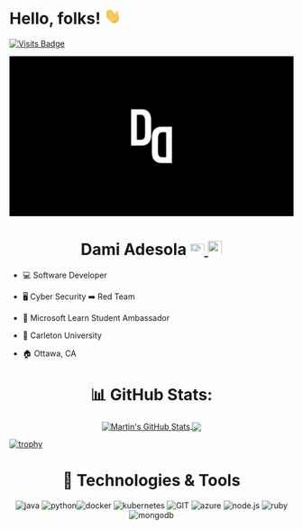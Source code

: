 # Hello, folks! <img src="https://raw.githubusercontent.com/DamiAdesola/DamiAdesola/master/wave.gif" width="30px">

[![Visits Badge](https://badges.pufler.dev/visits/DamiAdesola/DamiAdesola)](https://badges.pufler.dev/visits/DamiAdesola/DamiAdesola)


[![Header](https://raw.githubusercontent.com/DamiAdesola/DamiAdesola/master/logo.png "Header")](https://martinheinz.dev/)


    
# <div align="center"> Dami Adesola [<img src="https://www.vectorlogo.zone/logos/linkedin/linkedin-icon.svg" width="25" height="20"/>](https://www.linkedin.com/in/damilola-adesola/)<a href="mailto:damilola.adesola1@gmail.com"> <img src="https://img.icons8.com/fluent/48/000000/gmail.png" width="25" height="25"/></a></div> 



* 💻 Software Developer  

* 🖥️  Cyber Security ➡️ Red Team

* 📁 Microsoft Learn Student Ambassador [<img src="https://www.vectorlogo.zone/logos/microsoft/microsoft-icon.svg" width="30" height="15"/>](https://www.linkedin.com/in/adityapal1/) 

* 🏫 Carleton University

* 🏠 Ottawa, CA 


 

  

<h1 align="center"> 📊  GitHub Stats: </h1>

<p align="center">
  <a href="https://github.com/DamiAdesola/DamiAdesola">
  <img align="center" src="https://github-readme-stats.vercel.app/api?username=DamiAdesola&show_icons=true&line_height=27&count_private=true&title_color=ffffff&text_color=c9cacc&icon_color=2bbc8a&bg_color=1d1f21" alt="Martin's GitHub Stats" />
  </a>
  <a href="https://github.com/DamiAdesola/DamiAdesola">
  <img align="center" src="https://github-readme-stats.vercel.app/api/top-langs/?username=DamiAdesola&hide=java,html,tex&title_color=ffffff&text_color=c9cacc&icon_color=2bbc8a&bg_color=1d1f21&langs_count=3" />
  </a>
</p>

[![trophy](https://github-profile-trophy.vercel.app/?username=DamiAdesola&theme=juicyfresh&no-frame=true&row=1&&margin-w=20&no-bg=true)](https://github-profile-trophy.vercel.app/?username=DamiAdesola&theme=juicyfresh&no-frame=true&row=1&&margin-w=20&no-bg=true)

<h1 align="center"> 🔧 Technologies & Tools  </h1>

<p align="center">
      <img src="https://www.vectorlogo.zone/logos/java/java-icon.svg" alt="java" width="45" height="65"/> <img src="https://www.vectorlogo.zone/logos/python/python-icon.svg" alt="python" width="45" height="55"/><img src="https://www.vectorlogo.zone/logos/docker/docker-icon.svg" alt="docker" width="65" height="60"/> 
      <img src="https://www.vectorlogo.zone/logos/kubernetes/kubernetes-icon.svg" alt="kubernetes" width="45" height="55"/>
      <img src="https://www.vectorlogo.zone/logos/git-scm/git-scm-icon.svg" alt="GIT" width="45" height="55"/> 
      <img src="https://www.vectorlogo.zone/logos/microsoft_azure/microsoft_azure-icon.svg" alt="azure" width="45" height="55"/> 
      <img src="https://www.vectorlogo.zone/logos/nodejs/nodejs-icon.svg" alt="node.js" width="45" height="55"/> 
      <img src="https://www.vectorlogo.zone/logos/ruby-lang/ruby-lang-icon.svg" alt="ruby" width="45" height="50"/> 
      <img src="https://www.vectorlogo.zone/logos/mongodb/mongodb-icon.svg" alt="mongodb" width="45" height="50"/> 
</p>


  